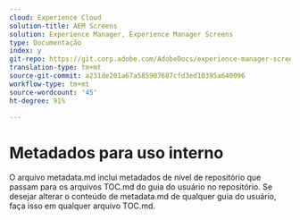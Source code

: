 ```yaml
---
cloud: Experience Cloud
solution-title: AEM Screens
solution: Experience Manager, Experience Manager Screens
type: Documentação
index: y
git-repo: https://git.corp.adobe.com/AdobeDocs/experience-manager-screens.pt-BR
translation-type: tm+mt
source-git-commit: a231de201a67a585907687cfd3ed10395a640096
workflow-type: tm+mt
source-wordcount: '45'
ht-degree: 91%

---
```



# Metadados para uso interno

O arquivo metadata.md inclui metadados de nível de repositório que passam para os arquivos TOC.md do guia do usuário no repositório. Se desejar alterar o conteúdo de metadata.md de qualquer guia do usuário, faça isso em qualquer arquivo TOC.md.
